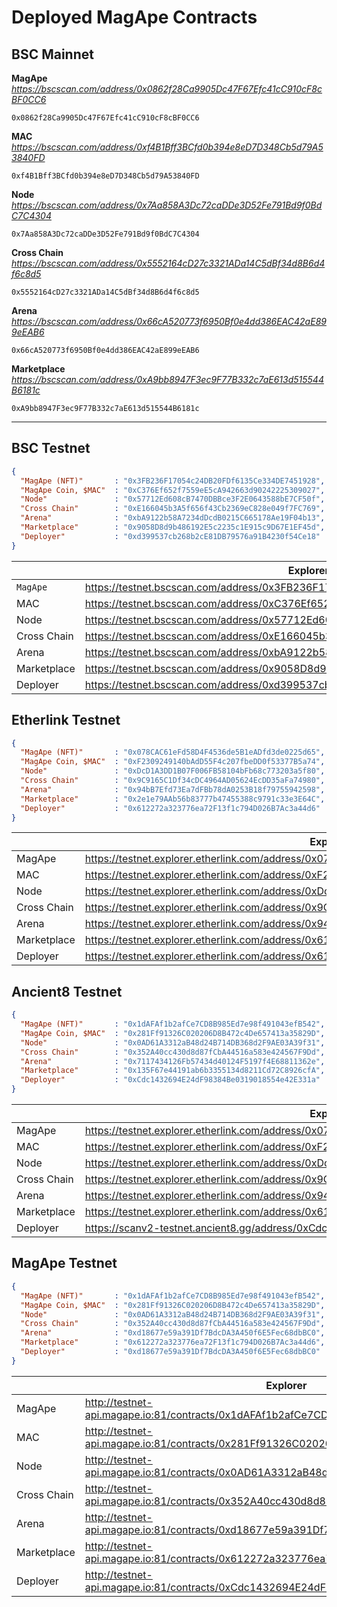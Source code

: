 # Deployed MagApe Contracts


## BSC Mainnet

**MagApe** *https://bscscan.com/address/0x0862f28Ca9905Dc47F67Efc41cC910cF8cBF0CC6*
```
0x0862f28Ca9905Dc47F67Efc41cC910cF8cBF0CC6
```
**MAC** *https://bscscan.com/address/0xf4B1Bff3BCfd0b394e8eD7D348Cb5d79A53840FD*
```
0xf4B1Bff3BCfd0b394e8eD7D348Cb5d79A53840FD
```
**Node** *https://bscscan.com/address/0x7Aa858A3Dc72caDDe3D52Fe791Bd9f0BdC7C4304*
```
0x7Aa858A3Dc72caDDe3D52Fe791Bd9f0BdC7C4304
```
**Cross Chain** *https://bscscan.com/address/0x5552164cD27c3321ADa14C5dBf34d8B6d4f6c8d5*
```
0x5552164cD27c3321ADa14C5dBf34d8B6d4f6c8d5
```
**Arena** *https://bscscan.com/address/0x66cA520773f6950Bf0e4dd386EAC42aE899eEAB6*
```
0x66cA520773f6950Bf0e4dd386EAC42aE899eEAB6
```
**Marketplace** *https://bscscan.com/address/0xA9bb8947F3ec9F77B332c7aE613d515544B6181c*
```
0xA9bb8947F3ec9F77B332c7aE613d515544B6181c
```

---

## BSC Testnet


```json
{
  "MagApe (NFT)"       : "0x3FB236F17054c24DB20FDf6135Ce334DE7451928",
  "MagApe Coin, $MAC"  : "0xC376Ef652f7559eE5cA942663d90242225309027",
  "Node"               : "0x57712Ed608cB7470DBBce3F2E0643588bE7CF50f",
  "Cross Chain"        : "0xE166045b3A5f656f43Cb2369eC828e049f7FC769",  
  "Arena"              : "0xbA9122b58A7234dDcdB0215C665178Ae19F04b13",
  "Marketplace"        : "0x9058D8d9b486192E5c2235c1E915c9D67E1EF45d",
  "Deployer"           : "0xd399537cb268b2cE81DB79576a91B4230f54Ce18"
}
```
|  | Explorer |
| --- | --- |
| ``` MagApe ``` | https://testnet.bscscan.com/address/0x3FB236F17054c24DB20FDf6135Ce334DE7451928 |
| MAC | https://testnet.bscscan.com/address/0xC376Ef652f7559eE5cA942663d90242225309027 |
| Node | https://testnet.bscscan.com/address/0x57712Ed608cB7470DBBce3F2E0643588bE7CF50f |
| Cross Chain | https://testnet.bscscan.com/address/0xE166045b3A5f656f43Cb2369eC828e049f7FC769 |
| Arena | https://testnet.bscscan.com/address/0xbA9122b58A7234dDcdB0215C665178Ae19F04b13 |
| Marketplace | https://testnet.bscscan.com/address/0x9058D8d9b486192E5c2235c1E915c9D67E1EF45d |
| Deployer | https://testnet.bscscan.com/address/0xd399537cb268b2cE81DB79576a91B4230f54Ce18 |


## Etherlink Testnet


```json
{
  "MagApe (NFT)"       : "0x078CAC61eFd58D4F4536de5B1eADfd3de0225d65",
  "MagApe Coin, $MAC"  : "0xF2309249140bAdD55F4c207fbeDD0f53377B5a74",
  "Node"               : "0xDcD1A3DD1B07F006FB58104bFb68c773203a5f80",
  "Cross Chain"        : "0x9C9165C1Df34cDC4964AD05624EcDD35aFa74980",  
  "Arena"              : "0x94bB7Efd73Ea7dFBb78dA0253B18f79755942598",
  "Marketplace"        : "0x2e1e79AAb56b83777b47455388c9791c33e3E64C",
  "Deployer"           : "0x612272a323776ea72F13f1c794D026B7Ac3a44d6"
}
```
|  | Explorer |
| --- | --- |
| MagApe | https://testnet.explorer.etherlink.com/address/0x078CAC61eFd58D4F4536de5B1eADfd3de0225d65 |
| MAC | https://testnet.explorer.etherlink.com/address/0xF2309249140bAdD55F4c207fbeDD0f53377B5a74 |
| Node | https://testnet.explorer.etherlink.com/address/0xDcD1A3DD1B07F006FB58104bFb68c773203a5f80 |
| Cross Chain | https://testnet.explorer.etherlink.com/address/0x9C9165C1Df34cDC4964AD05624EcDD35aFa74980 |
| Arena | https://testnet.explorer.etherlink.com/address/0x94bB7Efd73Ea7dFBb78dA0253B18f79755942598 |
| Marketplace | https://testnet.explorer.etherlink.com/address/0x612272a323776ea72F13f1c794D026B7Ac3a44d6 |
| Deployer | https://testnet.explorer.etherlink.com/address/0x612272a323776ea72F13f1c794D026B7Ac3a44d6 |


## Ancient8 Testnet


```json
{
  "MagApe (NFT)"       : "0x1dAFAf1b2afCe7CD8B985Ed7e98f491043efB542",
  "MagApe Coin, $MAC"  : "0x281Ff91326C020206D8B472c4De657413a35829D",
  "Node"               : "0x0AD61A3312aB48d24B714DB368d2F9AE03A39f31",
  "Cross Chain"        : "0x352A40cc430d8d87fCbA44516a583e424567F9Dd",  
  "Arena"              : "0x7117434126Fb57434d40124F5197f4E68811362e",
  "Marketplace"        : "0x135F67e44191ab6b3355134d8211Cd72C8926cfA",
  "Deployer"           : "0xCdc1432694E24dF98384Be0319018554e42E331a"
}
```
|  | Explorer |
| --- | --- |
| MagApe | https://testnet.explorer.etherlink.com/address/0x078CAC61eFd58D4F4536de5B1eADfd3de0225d65 |
| MAC | https://testnet.explorer.etherlink.com/address/0xF2309249140bAdD55F4c207fbeDD0f53377B5a74 |
| Node | https://testnet.explorer.etherlink.com/address/0xDcD1A3DD1B07F006FB58104bFb68c773203a5f80 |
| Cross Chain | https://testnet.explorer.etherlink.com/address/0x9C9165C1Df34cDC4964AD05624EcDD35aFa74980 |
| Arena | https://testnet.explorer.etherlink.com/address/0x94bB7Efd73Ea7dFBb78dA0253B18f79755942598 |
| Marketplace | https://testnet.explorer.etherlink.com/address/0x612272a323776ea72F13f1c794D026B7Ac3a44d6 |
| Deployer | https://scanv2-testnet.ancient8.gg/address/0xCdc1432694E24dF98384Be0319018554e42E331a |


## MagApe Testnet


```json
{
  "MagApe (NFT)"       : "0x1dAFAf1b2afCe7CD8B985Ed7e98f491043efB542",
  "MagApe Coin, $MAC"  : "0x281Ff91326C020206D8B472c4De657413a35829D",
  "Node"               : "0x0AD61A3312aB48d24B714DB368d2F9AE03A39f31",
  "Cross Chain"        : "0x352A40cc430d8d87fCbA44516a583e424567F9Dd",
  "Arena"              : "0xd18677e59a391Df7BdcDA3A450f6E5Fec68dbBC0",
  "Marketplace"        : "0x612272a323776ea72F13f1c794D026B7Ac3a44d6",
  "Deployer"           : "0xd18677e59a391Df7BdcDA3A450f6E5Fec68dbBC0"
}
```
|  | Explorer |
| --- | --- |
| MagApe | http://testnet-api.magape.io:81/contracts/0x1dAFAf1b2afCe7CD8B985Ed7e98f491043efB542 |
| MAC | http://testnet-api.magape.io:81/contracts/0x281Ff91326C020206D8B472c4De657413a35829D |
| Node | http://testnet-api.magape.io:81/contracts/0x0AD61A3312aB48d24B714DB368d2F9AE03A39f31 |
| Cross Chain | http://testnet-api.magape.io:81/contracts/0x352A40cc430d8d87fCbA44516a583e424567F9Dd |
| Arena | http://testnet-api.magape.io:81/contracts/0xd18677e59a391Df7BdcDA3A450f6E5Fec68dbBC0 |
| Marketplace | http://testnet-api.magape.io:81/contracts/0x612272a323776ea72F13f1c794D026B7Ac3a44d6 |
| Deployer | http://testnet-api.magape.io:81/contracts/0xCdc1432694E24dF98384Be0319018554e42E331a |


